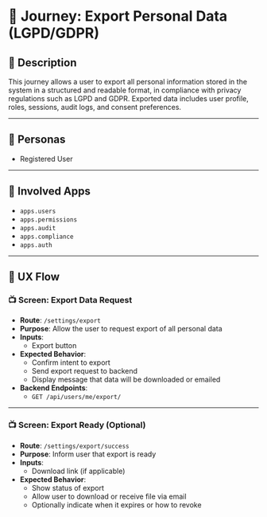 # 📝 Journey: Export Personal Data (LGPD/GDPR)

## 📌 Description

This journey allows a user to export all personal information stored in the system in a structured and readable format, in compliance with privacy regulations such as LGPD and GDPR. Exported data includes user profile, roles, sessions, audit logs, and consent preferences.

---

## 👥 Personas

- Registered User

---

## 🧩 Involved Apps

- `apps.users`
- `apps.permissions`
- `apps.audit`
- `apps.compliance`
- `apps.auth`

---

## 🧭 UX Flow

### 📺 Screen: Export Data Request

- **Route**: `/settings/export`
- **Purpose**: Allow the user to request export of all personal data
- **Inputs**:
  - Export button
- **Expected Behavior**:
  - Confirm intent to export
  - Send export request to backend
  - Display message that data will be downloaded or emailed
- **Backend Endpoints**:
  - `GET /api/users/me/export/`

---

### 📺 Screen: Export Ready (Optional)

- **Route**: `/settings/export/success`
- **Purpose**: Inform user that export is ready
- **Inputs**:
  - Download link (if applicable)
- **Expected Behavior**:
  - Show status of export
  - Allow user to download or receive file via email
  - Optionally indicate when it expires or how to revoke
